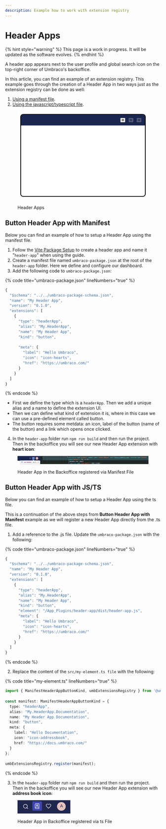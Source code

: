 ```yaml
---
description: Example how to work with extension registry
---
```


# Header Apps

{% hint style="warning" %}
This page is a work in progress. It will be updated as the software evolves.
{% endhint %}

A header app appears next to the user profile and global search icon on the top-right corner of Umbraco's backoffice.&#x20;

In this article, you can find an example of an extension registry. This example goes through the creation of a Header App in two ways just as the extension registry can be done as well:

1. [Using a manifest file](header-apps.md#button-header-app-with-manifest).
2. [Using the javascript/typescript file](header-apps.md#button-header-app-with-js-ts).

<figure><img src="../../.gitbook/assets/header-apps.svg" alt=""><figcaption><p>Header Apps</p></figcaption></figure>

## **Button Header App with Manifest**

Below you can find an example of how to setup a Header App using the manifest file.

1. Follow the [Vite Package Setup](../development-flow/vite-package-setup.md) to create a header app and name it "`header-app`" when using the guide.
2. Create a manifest file named `umbraco-package.json` at the root of the `header-app` folder. Here we define and configure our dashboard.
3. Add the following code to `umbraco-package.json`:

{% code title="umbraco-package.json" lineNumbers="true" %}

```typescript
{
  "$schema": "../../umbraco-package-schema.json",
  "name": "My Header App",
  "version": "0.1.0",
  "extensions": [
    {
      "type": "headerApp",
      "alias": "My.HeaderApp",
      "name": "My Header App",
      "kind": "button",

      "meta": {
        "label": "Hello Umbraco",
        "icon": "icon-hearts",
        "href": "https://umbraco.com/"
      }
    }
  ]
}
```

{% endcode %}

* First we define the type which is a `headerApp`. Then we add a unique alias and a name to define the extension UI.&#x20;
* Then we can define what kind of extension it is, where in this case we can use a pre-defined element called button.&#x20;
* The button requires some metdata: an icon, label of the button (name of the button) and a link which opens once clicked.&#x20;

4. In the `header-app` folder run `npm run build` and then run the project. Then in the backoffice you will see our new Header App extension with **heart icon**:

<figure><img src="../../.gitbook/assets/header-app-example.png" alt=""><figcaption><p>Header App in the Backoffice registered via Manifest File</p></figcaption></figure>

## **Button Header App with JS/TS**

Below you can find an example of how to setup a Header App using the ts file.&#x20;

This is a continuation of the above steps from **Button Header App with Manifest** example as we will register a new Header App directly from the .ts file.&#x20;

1. Add a reference to the .js file. Update the `umbraco-package.json` with the following:

{% code title="umbraco-package.json" lineNumbers="true" %}

```typescript
{
  "$schema": "../../umbraco-package-schema.json",
  "name": "My Header App",
  "version": "0.1.0",
  "extensions": [
    {
      "type": "headerApp",
      "alias": "My.HeaderApp",
      "name": "My Header App",
      "kind": "button",
      "element": "/App_Plugins/header-app/dist/header-app.js",
      "meta": {
        "label": "Hello Umbraco",
        "icon": "icon-hearts",
        "href": "https://umbraco.com/"
      }
    }
  ]
}
```

{% endcode %}

2. Replace the content of the `src/my-element.ts file` with the following:

{% code title="my-element.ts" lineNumbers="true" %}

```typescript
import { ManifestHeaderAppButtonKind, umbExtensionsRegistry } from '@umbraco-cms/backoffice/extension-registry';

const manifest: ManifestHeaderAppButtonKind = {
  type: "headerApp",
  alias: "My.HeaderApp.Documentation",
  name: "My Header App Documentation",
  kind: "button",
  meta: {
    label: "Hello Documentation",
    icon: "icon-addressbook",
    href: "https://docs.umbraco.com/"
  }
};

umbExtensionsRegistry.register(manifest);
```

{% endcode %}

3. In the `header-app` folder run `npm run build` and then run the project. Then in the backoffice you will see our new Header App extension with **address book** **icon**:

<figure><img src="../../.gitbook/assets/header-app-example-ts.png" alt=""><figcaption><p>Header App in Backoffice registered via ts File</p></figcaption></figure>
